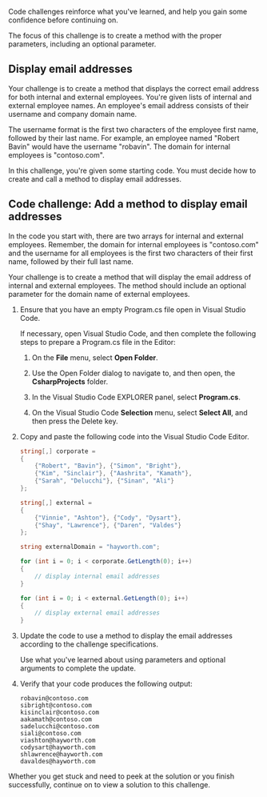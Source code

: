 Code challenges reinforce what you've learned, and help you gain some confidence before continuing on.

The focus of this challenge is to create a method with the proper parameters, including an optional parameter.

## Display email addresses

Your challenge is to create a method that displays the correct email address for both internal and external employees. You're given lists of internal and external employee names. An employee's email address consists of their username and company domain name. 

The username format is the first two characters of the employee first name, followed by their last name. For example, an employee named "Robert Bavin" would have the username "robavin". The domain for internal employees is "contoso.com". 

In this challenge, you're given some starting code. You must decide how to create and call a method to display email addresses.

## Code challenge: Add a method to display email addresses

In the code you start with, there are two arrays for internal and external employees. Remember, the domain for internal employees is "contoso.com" and the username for all employees is the first two characters of their first name, followed by their full last name.

Your challenge is to create a method that will display the email address of internal and external employees. The method should include an optional parameter for the domain name of external employees.

1. Ensure that you have an empty Program.cs file open in Visual Studio Code.

    If necessary, open Visual Studio Code, and then complete the following steps to prepare a Program.cs file in the Editor:

    1. On the **File** menu, select **Open Folder**.

    1. Use the Open Folder dialog to navigate to, and then open, the **CsharpProjects** folder.

    1. In the Visual Studio Code EXPLORER panel, select **Program.cs**.

    1. On the Visual Studio Code **Selection** menu, select **Select All**, and then press the Delete key.

1. Copy and paste the following code into the Visual Studio Code Editor.

    ```c#
    string[,] corporate = 
    {
        {"Robert", "Bavin"}, {"Simon", "Bright"},
        {"Kim", "Sinclair"}, {"Aashrita", "Kamath"},
        {"Sarah", "Delucchi"}, {"Sinan", "Ali"}
    };

    string[,] external = 
    {
        {"Vinnie", "Ashton"}, {"Cody", "Dysart"},
        {"Shay", "Lawrence"}, {"Daren", "Valdes"}
    };

    string externalDomain = "hayworth.com";

    for (int i = 0; i < corporate.GetLength(0); i++) 
    {
        // display internal email addresses
    }

    for (int i = 0; i < external.GetLength(0); i++) 
    {
        // display external email addresses
    }
    ```

1. Update the code to use a method to display the email addresses according to the challenge specifications.

    Use what you've learned about using parameters and optional arguments to complete the update.

1. Verify that your code produces the following output:

    ```
    robavin@contoso.com
    sibright@contoso.com
    kisinclair@contoso.com
    aakamath@contoso.com
    sadelucchi@contoso.com
    siali@contoso.com
    viashton@hayworth.com
    codysart@hayworth.com
    shlawrence@hayworth.com
    davaldes@hayworth.com
    ```

Whether you get stuck and need to peek at the solution or you finish successfully, continue on to view a solution to this challenge.